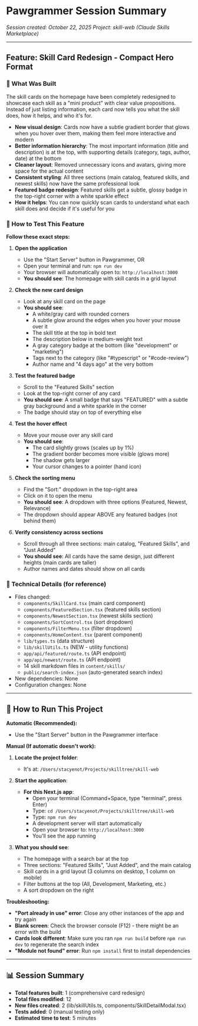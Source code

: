 # Pawgrammer Session Summary

*Session created: October 22, 2025*
*Project: skill-web (Claude Skills Marketplace)*

---

## Feature: Skill Card Redesign - Compact Hero Format

### 🎯 What Was Built

The skill cards on the homepage have been completely redesigned to showcase each skill as a "mini product" with clear value propositions. Instead of just listing information, each card now tells you what the skill does, how it helps, and who it's for.

- **New visual design**: Cards now have a subtle gradient border that glows when you hover over them, making them feel more interactive and modern
- **Better information hierarchy**: The most important information (title and description) is at the top, with supporting details (category, tags, author, date) at the bottom
- **Cleaner layout**: Removed unnecessary icons and avatars, giving more space for the actual content
- **Consistent styling**: All three sections (main catalog, featured skills, and newest skills) now have the same professional look
- **Featured badge redesign**: Featured skills get a subtle, glossy badge in the top-right corner with a white sparkle effect
- **How it helps**: You can now quickly scan cards to understand what each skill does and decide if it's useful for you

### 🧪 How to Test This Feature

**Follow these exact steps:**

1. **Open the application**
   - Use the "Start Server" button in Pawgrammer, OR
   - Open your terminal and run: `npm run dev`
   - Your browser will automatically open to: `http://localhost:3000`
   - **You should see**: The homepage with skill cards in a grid layout

2. **Check the new card design**
   - Look at any skill card on the page
   - **You should see**:
     - A white/gray card with rounded corners
     - A subtle glow around the edges when you hover your mouse over it
     - The skill title at the top in bold text
     - The description below in medium-weight text
     - A gray category badge at the bottom (like "development" or "marketing")
     - Tags next to the category (like "#typescript" or "#code-review")
     - Author name and "4 days ago" at the very bottom

3. **Test the featured badge**
   - Scroll to the "Featured Skills" section
   - Look at the top-right corner of any card
   - **You should see**: A small badge that says "FEATURED" with a subtle gray background and a white sparkle in the corner
   - The badge should stay on top of everything else

4. **Test the hover effect**
   - Move your mouse over any skill card
   - **You should see**:
     - The card slightly grows (scales up by 1%)
     - The gradient border becomes more visible (glows more)
     - The shadow gets larger
     - Your cursor changes to a pointer (hand icon)

5. **Check the sorting menu**
   - Find the "Sort:" dropdown in the top-right area
   - Click on it to open the menu
   - **You should see**: A dropdown with three options (Featured, Newest, Relevance)
   - The dropdown should appear ABOVE any featured badges (not behind them)

6. **Verify consistency across sections**
   - Scroll through all three sections: main catalog, "Featured Skills", and "Just Added"
   - **You should see**: All cards have the same design, just different heights (main cards are taller)
   - Author names and dates should show on all cards

### 📝 Technical Details (for reference)
- Files changed:
  - `components/SkillCard.tsx` (main card component)
  - `components/FeaturedSection.tsx` (featured skills section)
  - `components/NewestSection.tsx` (newest skills section)
  - `components/SortControl.tsx` (sort dropdown)
  - `components/FilterMenu.tsx` (filter dropdown)
  - `components/HomeContent.tsx` (parent component)
  - `lib/types.ts` (data structure)
  - `lib/skillUtils.ts` (NEW - utility functions)
  - `app/api/featured/route.ts` (API endpoint)
  - `app/api/newest/route.ts` (API endpoint)
  - 14 skill markdown files in `content/skills/`
  - `public/search-index.json` (auto-generated search index)
- New dependencies: None
- Configuration changes: None

---

## 🚀 How to Run This Project

**Automatic (Recommended):**
- Use the "Start Server" button in the Pawgrammer interface

**Manual (If automatic doesn't work):**

1. **Locate the project folder**:
   - It's at: `/Users/stacyenot/Projects/skilltree/skill-web`

2. **Start the application**:
   - **For this Next.js app**:
     - Open your terminal (Command+Space, type "terminal", press Enter)
     - Type: `cd /Users/stacyenot/Projects/skilltree/skill-web`
     - Type: `npm run dev`
     - A development server will start automatically
     - Open your browser to: `http://localhost:3000`
     - You'll see the app running

3. **What you should see**:
   - The homepage with a search bar at the top
   - Three sections: "Featured Skills", "Just Added", and the main catalog
   - Skill cards in a grid layout (3 columns on desktop, 1 column on mobile)
   - Filter buttons at the top (All, Development, Marketing, etc.)
   - A sort dropdown on the right

**Troubleshooting:**
- **"Port already in use" error**: Close any other instances of the app and try again
- **Blank screen**: Check the browser console (F12) - there might be an error with the build
- **Cards look different**: Make sure you ran `npm run build` before `npm run dev` to regenerate the search index
- **"Module not found" error**: Run `npm install` first to install dependencies

---

## 📊 Session Summary

- **Total features built**: 1 (comprehensive card redesign)
- **Total files modified**: 12
- **New files created**: 2 (lib/skillUtils.ts, components/SkillDetailModal.tsx)
- **Tests added**: 0 (manual testing only)
- **Estimated time to test**: 5 minutes
